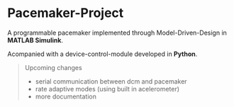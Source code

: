 # Pacemaker-Project

A programmable pacemaker implemented through Model-Driven-Design in **MATLAB Simulink**.

Acompanied with a device-control-module developed in **Python**.

> Upcoming changes
> - serial communication between dcm and pacemaker
> - rate adaptive modes (using built in acelerometer)
> - more documentation
